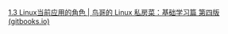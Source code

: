 [1.3 Linux当前应用的角色 | 鸟哥的 Linux 私房菜：基础学习篇 第四版 (gitbooks.io)](https://wizardforcel.gitbooks.io/vbird-linux-basic-4e/content/13.html)